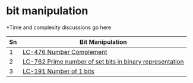 # bit manipulation

*Time and complexity discussions go here

| Sn           | Bit Manipulation           |
|-------------|-------------| 
|1| [LC-476 Number Complement](https://github.com/madhurbhargava/bit_manipulations/blob/master/lc_476_number_complement.java)
|2| [LC-762 Prime number of set bits in binary representation](https://github.com/madhurbhargava/bit_manipulations/blob/master/lc_762_prime_number_of_set_bits.java) 
|3| [LC-191 Number of 1 bits](https://github.com/madhurbhargava/bit_manipulations/blob/master/lc_191_number_of_1_bits.java) 
